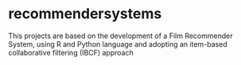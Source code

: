 # recommendersystems

This projects are based on the development of a Film Recommender System, using R and Python language and adopting an item-based collaborative filtering (IBCF) approach
